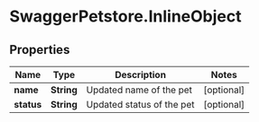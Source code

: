 # SwaggerPetstore.InlineObject

## Properties

Name | Type | Description | Notes
------------ | ------------- | ------------- | -------------
**name** | **String** | Updated name of the pet | [optional] 
**status** | **String** | Updated status of the pet | [optional] 


